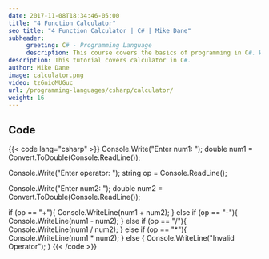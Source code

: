 ```yaml
---
date: 2017-11-08T18:34:46-05:00
title: "4 Function Calculator"
seo_title: "4 Function Calculator | C# | Mike Dane"
subheader:
     greeting: C# - Programming Language
     description: This course covers the basics of programming in C#. Work your way through the videos/articles and I'll teach you everything you need to know to start your programming journey!
description: This tutorial covers calculator in C#.
author: Mike Dane
image: calculator.png
video: tz6nioMUGuc
url: /programming-languages/csharp/calculator/
weight: 16
---
```

## Code

{{< code lang="csharp" >}}
Console.Write("Enter num1: ");
double num1 = Convert.ToDouble(Console.ReadLine());

Console.Write("Enter operator: ");
string op = Console.ReadLine();

Console.Write("Enter num2: ");
double num2 = Convert.ToDouble(Console.ReadLine());

if (op == "+"){
     Console.WriteLine(num1 + num2);
} else if (op == "-"){
     Console.WriteLine(num1 - num2);
} else if (op == "/"){
     Console.WriteLine(num1 / num2);
} else if (op == "*"){
     Console.WriteLine(num1 * num2);
} else {
     Console.WriteLine("Invalid Operator");
}
{{< /code >}}